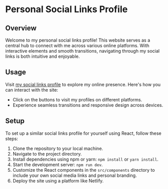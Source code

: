 # Personal Social Links Profile

## Overview

Welcome to my personal social links profile! This website serves as a central hub to connect with me across various online platforms. With interactive elements and smooth transitions, navigating through my social links is both intuitive and enjoyable.

## Usage

Visit [my social links profile](https://origuysociallinks.netlify.app/) to explore my online presence. Here's how you can interact with the site:

- Click on the buttons to visit my profiles on different platforms.
- Experience seamless transitions and responsive design across devices.

## Setup

To set up a similar social links profile for yourself using React, follow these steps:

1. Clone the repository to your local machine.
2. Navigate to the project directory.
3. Install dependencies using npm or yarn: `npm install` or `yarn install`.
4. Start the development server: `npm run dev`.
5. Customize the React components in the `src/components` directory to include your own social media links and personal branding.
6. Deploy the site using a platform like Netlify.

